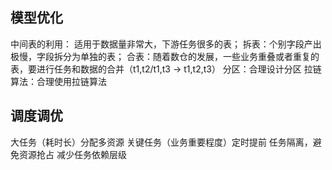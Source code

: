 ## 模型优化
中间表的利用： 适用于数据量非常大，下游任务很多的表；
拆表：个别字段产出极慢，字段拆分为单独的表；
合表：随着数仓的发展，一些业务重叠或者重复的表，要进行任务和数据的合并（t1,t2/t1,t3 -> t1,t2,t3）
分区：合理设计分区
拉链算法：合理使用拉链算法


##  调度调优
大任务（耗时长）分配多资源
关键任务（业务重要程度）定时提前
任务隔离，避免资源抢占
减少任务依赖层级